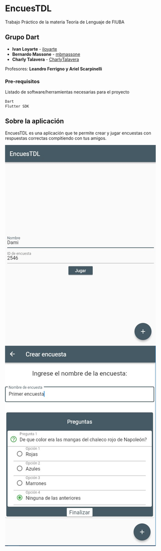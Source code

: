 # EncuesTDL

Trabajo Práctico de la materia Teoría de Lenguaje de FIUBA

## Grupo Dart

* **Ivan Loyarte** - [iloyarte](https://github.com/iloyarte)
* **Bernardo Massone** - [mbmassone](https://github.com/mbmassone)
* **Charly Talavera** - [CharlyTalavera](https://github.com/CharlyTalavera)


Profesores: **Leandro Ferrigno y Ariel Scarpinelli**

### Pre-requisitos

Listado de software/herramientas necesarias para el proyecto

```
Dart
Flutter SDK
```


## Sobre la aplicación
EncuesTDL es una aplicación que te permite crear y jugar encuestas con respuestas correctas compitiendo con tus amigos.

![alt text](https://github.com/mbmassone/tdl-tp-dart/blob/master/Screenshots/inicio.jpg)
![alt text](https://github.com/mbmassone/tdl-tp-dart/blob/master/Screenshots/crear%20encuesta.jpg)
